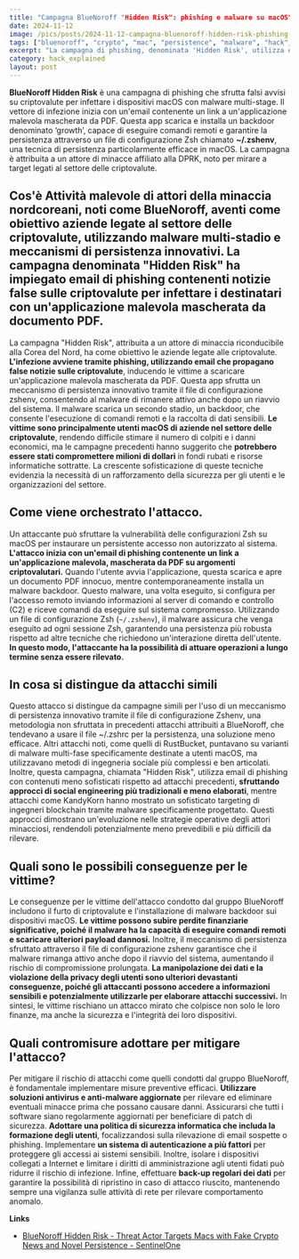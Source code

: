 ```yaml
---
title: "Campagna BlueNoroff "Hidden Risk": phishing e malware su macOS"
date: 2024-11-12
image: /pics/posts/2024-11-12-campagna-bluenoroff-hidden-risk-phishing-e-malware-su-macos/cover.png
tags: ["bluenoroff", "crypto", "mac", "persistence", "malware", "hack", "🚨" ]
excerpt: "La campagna di phishing, denominata 'Hidden Risk', utilizza email con notizie false per infettare i target tramite un'applicazione maligna mascherata da file PDF."
category: hack_explained
layout: post
---
```




**BlueNoroff Hidden Risk** è una campagna di phishing che sfrutta falsi avvisi su criptovalute per infettare i dispositivi macOS con malware multi-stage. Il vettore di infezione inizia con un'email contenente un link a un'applicazione malevola mascherata da PDF. Questa app scarica e installa un backdoor denominato ‘growth’, capace di eseguire comandi remoti e garantire la persistenza attraverso un file di configurazione Zsh chiamato **~/.zshenv**, una tecnica di persistenza particolarmente efficace in macOS. La campagna è attribuita a un attore di minacce affiliato alla DPRK, noto per mirare a target legati al settore delle criptovalute.

Cos'è **Attività malevole di attori della minaccia nordcoreani, noti come BlueNoroff, aventi come obiettivo aziende legate al settore delle criptovalute, utilizzando malware multi-stadio e meccanismi di persistenza innovativi.** La campagna denominata "Hidden Risk" ha impiegato email di phishing contenenti notizie false sulle criptovalute per infettare i destinatari con un'applicazione malevola mascherata da documento PDF.
--------

La campagna "Hidden Risk", attribuita a un attore di minaccia riconducibile alla Corea del Nord, ha come obiettivo le aziende legate alle criptovalute. **L'infezione avviene tramite phishing, utilizzando email che propagano false notizie sulle criptovalute**, inducendo le vittime a scaricare un'applicazione malevola mascherata da PDF. Questa app sfrutta un meccanismo di persistenza innovativo tramite il file di configurazione zshenv, consentendo al malware di rimanere attivo anche dopo un riavvio del sistema. Il malware scarica un secondo stadio, un backdoor, che consente l'esecuzione di comandi remoti e la raccolta di dati sensibili. **Le vittime sono principalmente utenti macOS di aziende nel settore delle criptovalute**, rendendo difficile stimare il numero di colpiti e i danni economici, ma le campagne precedenti hanno suggerito che **potrebbero essere stati compromettere milioni di dollari** in fondi rubati e risorse informatiche sottratte. La crescente sofisticazione di queste tecniche evidenzia la necessità di un rafforzamento della sicurezza per gli utenti e le organizzazioni del settore.


Come viene orchestrato l'attacco.
--------

Un attaccante può sfruttare la vulnerabilità delle configurazioni Zsh su macOS per instaurare un persistente accesso non autorizzato al sistema. **L'attacco inizia con un'email di phishing contenente un link a un'applicazione malevola, mascherata da PDF su argomenti criptovalutari.** Quando l'utente avvia l'applicazione, questa scarica e apre un documento PDF innocuo, mentre contemporaneamente installa un malware backdoor. Questo malware, una volta eseguito, si configura per l'accesso remoto inviando informazioni al server di comando e controllo (C2) e riceve comandi da eseguire sul sistema compromesso. Utilizzando un file di configurazione Zsh (`~/.zshenv`), il malware assicura che venga eseguito ad ogni sessione Zsh, garantendo una persistenza più robusta rispetto ad altre tecniche che richiedono un'interazione diretta dell'utente. **In questo modo, l'attaccante ha la possibilità di attuare operazioni a lungo termine senza essere rilevato.**


In cosa si distingue da attacchi simili
--------

Questo attacco si distingue da campagne simili per l'uso di un meccanismo di persistenza innovativo tramite il file di configurazione Zshenv, una metodologia non sfruttata in precedenti attacchi attribuiti a BlueNoroff, che tendevano a usare il file ~/.zshrc per la persistenza, una soluzione meno efficace. Altri attacchi noti, come quelli di RustBucket, puntavano su varianti di malware multi-fase specificamente destinate a utenti macOS, ma utilizzavano metodi di ingegneria sociale più complessi e ben articolati. Inoltre, questa campagna, chiamata "Hidden Risk", utilizza email di phishing con contenuti meno sofisticati rispetto ad attacchi precedenti, **sfruttando approcci di social engineering più tradizionali e meno elaborati**, mentre attacchi come KandyKorn hanno mostrato un sofisticato targeting di ingegneri blockchain tramite malware specificamente progettato. Questi approcci dimostrano un'evoluzione nelle strategie operative degli attori minacciosi, rendendoli potenzialmente meno prevedibili e più difficili da rilevare.

Quali sono le possibili conseguenze per le vittime?
--------

Le conseguenze per le vittime dell'attacco condotto dal gruppo BlueNoroff includono il furto di criptovalute e l'installazione di malware backdoor sui dispositivi macOS. **Le vittime possono subire perdite finanziarie significative, poiché il malware ha la capacità di eseguire comandi remoti e scaricare ulteriori payload dannosi.** Inoltre, il meccanismo di persistenza sfruttato attraverso il file di configurazione zshenv garantisce che il malware rimanga attivo anche dopo il riavvio del sistema, aumentando il rischio di compromissione prolungata. **La manipolazione dei dati e la violazione della privacy degli utenti sono ulteriori devastanti conseguenze, poiché gli attaccanti possono accedere a informazioni sensibili e potenzialmente utilizzarle per elaborare attacchi successivi.** In sintesi, le vittime rischiano un attacco mirato che colpisce non solo le loro finanze, ma anche la sicurezza e l'integrità dei loro dispositivi.


Quali contromisure adottare per mitigare l'attacco?
--------

Per mitigare il rischio di attacchi come quelli condotti dal gruppo BlueNoroff, è fondamentale implementare misure preventive efficaci. **Utilizzare soluzioni antivirus e anti-malware aggiornate** per rilevare ed eliminare eventuali minacce prima che possano causare danni. Assicurarsi che tutti i software siano regolarmente aggiornati per beneficiare di patch di sicurezza. **Adottare una politica di sicurezza informatica che includa la formazione degli utenti**, focalizzandosi sulla rilevazione di email sospette o phishing. Implementare **un sistema di autenticazione a più fattori** per proteggere gli accessi ai sistemi sensibili. Inoltre, isolare i dispositivi collegati a Internet e limitare i diritti di amministrazione agli utenti fidati può ridurre il rischio di infezione. Infine, effettuare **back-up regolari dei dati** per garantire la possibilità di ripristino in caso di attacco riuscito, mantenendo sempre una vigilanza sulle attività di rete per rilevare comportamento anomalo.





**Links**


- [BlueNoroff Hidden Risk - Threat Actor Targets Macs with Fake Crypto News and Novel Persistence - SentinelOne](https://www.sentinelone.com/labs/bluenoroff-hidden-risk-threat-actor-targets-macs-with-fake-crypto-news-and-novel-persistence/)